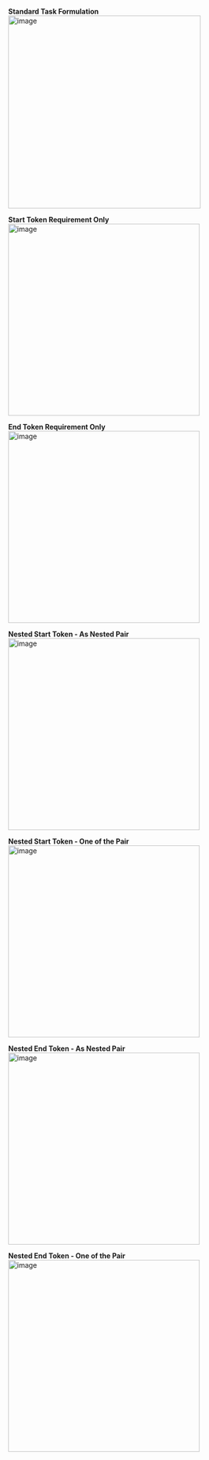 **Standard Task Formulation**
<br>
<img width="390" alt="image" src="https://github.com/mtclevans/semantictextanalysis/assets/135343954/3d020baa-e3d9-4da6-b38e-d39ec8547497">


**Start Token Requirement Only**
<br>
<img width="388" alt="image" src="https://github.com/mtclevans/semantictextanalysis/assets/135343954/728721a0-3164-4491-b602-f3b0bbcf4590">


**End Token Requirement Only**
<br>
<img width="388" alt="image" src="https://github.com/mtclevans/semantictextanalysis/assets/135343954/d2775a7a-967f-445a-a1d9-85d8fa283256">


**Nested Start Token - As Nested Pair**
<br>
<img width="388" alt="image" src="https://github.com/mtclevans/semantictextanalysis/assets/135343954/3c8678f4-4211-4943-8ee6-b43b15fa0519">


**Nested Start Token - One of the Pair**
<br>
<img width="388" alt="image" src="https://github.com/mtclevans/semantictextanalysis/assets/135343954/2436c2e8-9725-48a0-86ad-4610c261e246">


**Nested End Token - As Nested Pair**
<br>
<img width="388" alt="image" src="https://github.com/mtclevans/semantictextanalysis/assets/135343954/693ce6b2-2f5a-47b5-b727-346bb274b256">


**Nested End Token - One of the Pair**
<br>
<img width="388" alt="image" src="https://github.com/mtclevans/semantictextanalysis/assets/135343954/3fef0373-6c81-4267-9090-d57d27034fd3">

